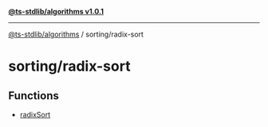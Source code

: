 [**@ts-stdlib/algorithms v1.0.1**](../../README.md)

***

[@ts-stdlib/algorithms](../../modules.md) / sorting/radix-sort

# sorting/radix-sort

## Functions

- [radixSort](functions/radixSort.md)
